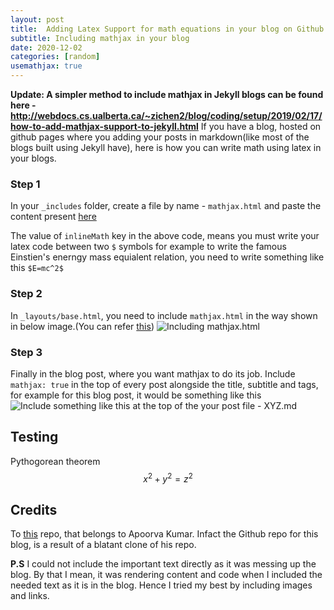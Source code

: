 ```yaml
---
layout: post
title:  Adding Latex Support for math equations in your blog on Github Pages
subtitle: Including mathjax in your blog
date: 2020-12-02
categories: [random]
usemathjax: true
---
```


**Update: A simpler method to include mathjax in Jekyll blogs can be found here - http://webdocs.cs.ualberta.ca/~zichen2/blog/coding/setup/2019/02/17/how-to-add-mathjax-support-to-jekyll.html**
If you have a blog, hosted on github pages where you adding your posts in markdown(like most of the blogs built using Jekyll have), here is how you can write math using latex in your blogs. 

### Step 1
In your `_includes` folder, create a file by name - `mathjax.html` and paste the content present [here](https://github.com/rakaar/rakaar.github.io/blob/master/_includes/mathjax.html)

The value of `inlineMath` key in the above code, means you must write your latex code between two `$` symbols for example to write the famous Einstien's enerngy mass equialent relation, you need to write something like this `$E=mc^2$`


### Step 2
In `_layouts/base.html`, you need to include `mathjax.html` in the way shown in below image.(You can refer [this](https://github.com/rakaar/rakaar.github.io/blob/master/_layouts/base.html))
![Including mathjax.html](https://imgur.com/JEPE5Nr.png)


### Step 3
Finally in the blog post, where you want mathjax to do its job. Include `mathjax: true` in the top of every post alongside the title, subtitle and tags, for example for this blog post, it would be something like this
![Include something like this at the top of the your post file - XYZ.md](https://i.ibb.co/tM7mXd2/top-mathjax.png)

## Testing
Pythogorean theorem $$x^2 + y^2 = z^2$$


## Credits
To [this](https://github.com/rava-dosa/rava-dosa.github.io) repo, that belongs to Apoorva Kumar. Infact the Github repo for this blog, is a result of a blatant clone of his repo. 

**P.S** I could not include the important text directly as it was messing up the blog. By that I mean, it was rendering content and code when I included the needed text as it is in the blog. Hence I tried my best by including images and links.

